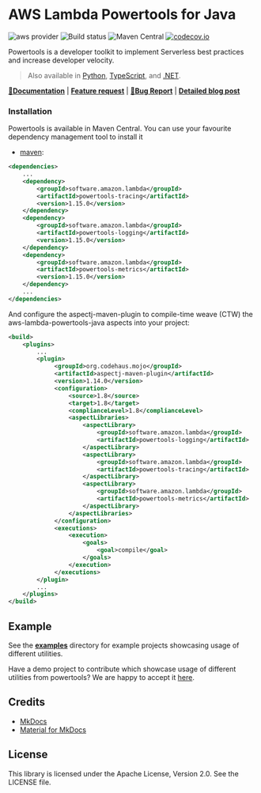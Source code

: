 # AWS Lambda Powertools for Java

![aws provider](https://img.shields.io/badge/provider-AWS-orange?logo=amazon-aws&color=ff9900) ![Build status](https://github.com/aws-powertools/lambda-java/actions/workflows/build.yml/badge.svg) ![Maven Central](https://img.shields.io/maven-central/v/software.amazon.lambda/powertools-parent) [![codecov.io](https://codecov.io/github/aws-powertools/lambda-java/branch/master/graphs/badge.svg)](https://app.codecov.io/gh/aws-powertools/lambda-java)


Powertools is a developer toolkit to implement Serverless best practices and increase developer velocity.

> Also available in [Python](https://github.com/awslabs/aws-lambda-powertools-python), [TypeScript](https://github.com/awslabs/aws-lambda-powertools-typescript), and [.NET](https://github.com/awslabs/aws-lambda-powertools-dotnet).

**[📜Documentation](https://docs.powertools.aws.dev/lambda-java/)** | **[Feature request](https://github.com/aws-powertools/lambda-java/issues/new?assignees=&labels=feature-request%2C+triage&template=feature_request.md&title=)** | **[🐛Bug Report](https://github.com/aws-powertools/lambda-java/issues/new?assignees=&labels=bug%2C+triage&template=bug_report.md&title=)** | **[Detailed blog post](https://aws.amazon.com/blogs/opensource/simplifying-serverless-best-practices-with-aws-lambda-powertools-java/)**

### Installation

Powertools is available in Maven Central. You can use your favourite dependency management tool to install it

* [maven](https://maven.apache.org/):
```xml
<dependencies>
    ...
    <dependency>
        <groupId>software.amazon.lambda</groupId>
        <artifactId>powertools-tracing</artifactId>
        <version>1.15.0</version>
    </dependency>
    <dependency>
        <groupId>software.amazon.lambda</groupId>
        <artifactId>powertools-logging</artifactId>
        <version>1.15.0</version>
    </dependency>
    <dependency>
        <groupId>software.amazon.lambda</groupId>
        <artifactId>powertools-metrics</artifactId>
        <version>1.15.0</version>
    </dependency>
    ...
</dependencies>
```

And configure the aspectj-maven-plugin to compile-time weave (CTW) the aws-lambda-powertools-java aspects into your project:

```xml
<build>
    <plugins>
        ...
        <plugin>
             <groupId>org.codehaus.mojo</groupId>
             <artifactId>aspectj-maven-plugin</artifactId>
             <version>1.14.0</version>
             <configuration>
                 <source>1.8</source>
                 <target>1.8</target>
                 <complianceLevel>1.8</complianceLevel>
                 <aspectLibraries>
                     <aspectLibrary>
                         <groupId>software.amazon.lambda</groupId>
                         <artifactId>powertools-logging</artifactId>
                     </aspectLibrary>
                     <aspectLibrary>
                         <groupId>software.amazon.lambda</groupId>
                         <artifactId>powertools-tracing</artifactId>
                     </aspectLibrary>
                     <aspectLibrary>
                         <groupId>software.amazon.lambda</groupId>
                         <artifactId>powertools-metrics</artifactId>
                     </aspectLibrary>
                 </aspectLibraries>
             </configuration>
             <executions>
                 <execution>
                     <goals>
                         <goal>compile</goal>
                     </goals>
                 </execution>
             </executions>
        </plugin>
        ...
    </plugins>
</build>
```

## Example

See the **[examples](examples)**  directory for example projects showcasing usage of different utilities.

Have a demo project to contribute which showcase usage of different utilities from powertools? We are happy to accept it [here](CONTRIBUTING.md#security-issue-notifications).

## Credits

* [MkDocs](https://www.mkdocs.org/)
* [Material for MkDocs](https://squidfunk.github.io/mkdocs-material/)

## License

This library is licensed under the Apache License, Version 2.0. See the LICENSE file.
